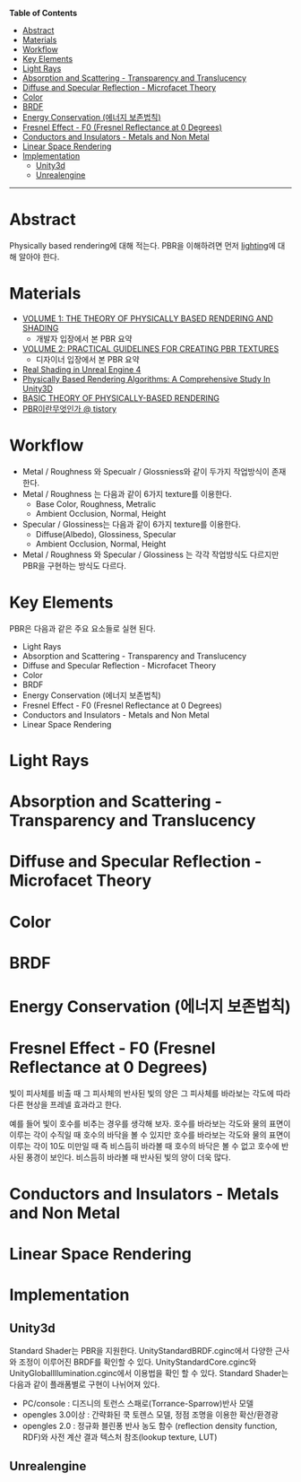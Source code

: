<!-- markdown-toc start - Don't edit this section. Run M-x markdown-toc-refresh-toc -->
**Table of Contents**

- [Abstract](#abstract)
- [Materials](#materials)
- [Workflow](#workflow)
- [Key Elements](#key-elements)
- [Light Rays](#light-rays)
- [Absorption and Scattering - Transparency and Translucency](#absorption-and-scattering---transparency-and-translucency)
- [Diffuse and Specular Reflection - Microfacet Theory](#diffuse-and-specular-reflection---microfacet-theory)
- [Color](#color)
- [BRDF](#brdf)
- [Energy Conservation (에너지 보존법칙)](#energy-conservation-에너지-보존법칙)
- [Fresnel Effect - F0 (Fresnel Reflectance at 0 Degrees)](#fresnel-effect---f0-fresnel-reflectance-at-0-degrees)
- [Conductors and Insulators - Metals and Non Metal](#conductors-and-insulators---metals-and-non-metal)
- [Linear Space Rendering](#linear-space-rendering)
- [Implementation](#implementation)
    - [Unity3d](#unity3d)
    - [Unrealengine](#unrealengine)

<!-- markdown-toc end -->

-------------------------------------------------------------------------------

# Abstract

Physically based rendering에 대해 적는다. PBR을 이해하려면
먼저 [lighting](/lighting/README.md)에 대해 알아야 한다.

# Materials

* [VOLUME 1: THE THEORY OF PHYSICALLY BASED RENDERING AND SHADING](https://academy.allegorithmic.com/courses/b6377358ad36c444f45e2deaa0626e65)
  * 개발자 입장에서 본 PBR 요약
* [VOLUME 2: PRACTICAL GUIDELINES FOR CREATING PBR TEXTURES](https://academy.allegorithmic.com/courses/05171e19aa8dc19421385fd9bb9e016e)
  * 디자이너 입장에서 본 PBR 요약
* [Real Shading in Unreal Engine 4](http://blog.selfshadow.com/publications/s2013-shading-course/karis/s2013_pbs_epic_notes_v2.pdf)
* [Physically Based Rendering Algorithms: A Comprehensive Study In Unity3D](http://www.jordanstevenstechart.com/physically-based-rendering)
* [BASIC THEORY OF PHYSICALLY-BASED RENDERING](https://www.marmoset.co/posts/basic-theory-of-physically-based-rendering/)
* [PBR이란무엇인가 @ tistory](http://lifeisforu.tistory.com/366)

# Workflow

* Metal / Roughness 와 Specualr / Glossniess와 같이 두가지 작업방식이
  존재한다.
* Metal / Roughness 는 다음과 같이 6가지 texture를 이용한다.
  * Base Color, Roughness, Metralic
  * Ambient Occlusion, Normal, Height
* Specular / Glossiness는 다음과 같이 6가지 texture를 이용한다.
  * Diffuse(Albedo), Glossiness, Specular
  * Ambient Occlusion, Normal, Height
* Metal / Roughness 와 Specular / Glossiness 는 각각 작업방식도
  다르지만 PBR을 구현하는 방식도 다르다.

# Key Elements

PBR은 다음과 같은 주요 요소들로 실현 된다.

* Light Rays
* Absorption and Scattering - Transparency and Translucency
* Diffuse and Specular Reflection - Microfacet Theory
* Color
* BRDF
* Energy Conservation (에너지 보존법칙)
* Fresnel Effect - F0 (Fresnel Reflectance at 0 Degrees)
* Conductors and Insulators - Metals and Non Metal
* Linear Space Rendering

# Light Rays



# Absorption and Scattering - Transparency and Translucency



# Diffuse and Specular Reflection - Microfacet Theory

# Color

# BRDF

# Energy Conservation (에너지 보존법칙)

# Fresnel Effect - F0 (Fresnel Reflectance at 0 Degrees)

빛이 피사체를 비출 때 그 피사체의 반사된 빛의 양은 그 피사체를
바라보는 각도에 따라 다른 현상을 프레넬 효과라고 한다. 

예를 들어 빛이 호수를 비추는 경우를 생각해 보자. 호수를 바라보는
각도와 물의 표면이 이루는 각이 수직일 때 호수의 바닥을 볼 수 있지만
호수를 바라보는 각도와 물의 표면이 이루는 각이 10도 미만일 때 즉
비스듬히 바라볼 때 호수의 바닥은 볼 수 없고 호수에 반사된 풍경이
보인다. 비스듬히 바라볼 때 반사된 빛의 양이 더욱 많다.

# Conductors and Insulators - Metals and Non Metal

# Linear Space Rendering

# Implementation

## Unity3d

Standard Shader는 PBR을 지원한다.  UnityStandardBRDF.cginc에서 다양한
근사와 조정이 이루어진 BRDF를 확인할 수
있다. UnityStandardCore.cginc와 UnityGlobalIllumination.cginc에서
이용법을 확인 할 수 있다. Standard Shader는 다음과 같이 플래폼별로
구현이 나뉘어져 있다.

- PC/console : 디즈니의 토런스 스패로(Torrance-Sparrow)반사 모델
- opengles 3.0이상 : 간략화된 쿡 토렌스 모델, 정점 조명을 이용한 확산/환경광
- opengles 2.0 : 정규화 블린퐁 반사 농도 함수 (reflection density function, RDF)와
  사전 계산 결과 텍스처 참조(lookup texture, LUT)

## Unrealengine


